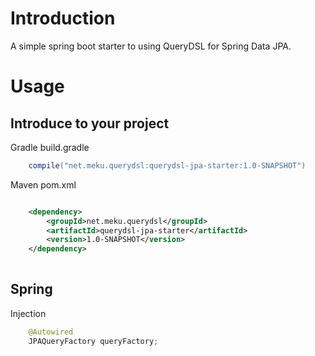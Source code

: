 # Introduction

A simple spring boot starter to using QueryDSL for Spring Data JPA.


# Usage


## Introduce to your project

Gradle build.gradle

```gradle
    compile("net.meku.querydsl:querydsl-jpa-starter:1.0-SNAPSHOT")
```

Maven pom.xml 

```xml

	<dependency>
		<groupId>net.meku.querydsl</groupId>
		<artifactId>querydsl-jpa-starter</artifactId>
		<version>1.0-SNAPSHOT</version>
	</dependency>
        
```

## Spring 

Injection

```java
    @Autowired
    JPAQueryFactory queryFactory;


```

